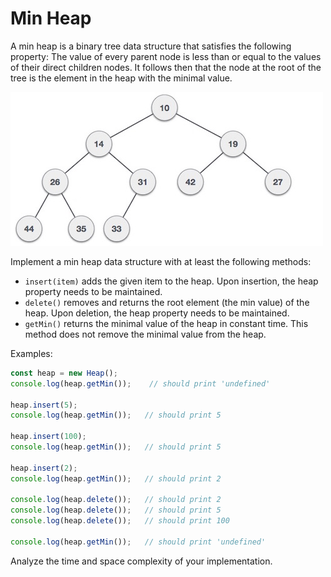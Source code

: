 # Min Heap 

A min heap is a binary tree data structure that satisfies the following property: The value of every parent node is less than or equal to the values of their direct children nodes. It follows then that the node at the root of the tree is the element in the heap with the minimal value. 

![min heap](min_heap_example.jpg)

Implement a min heap data structure with at least the following methods:

 - `insert(item)` adds the given item to the heap. Upon insertion, the heap property needs to be maintained.
 - `delete()` removes and returns the root element (the min value) of the heap. Upon deletion, the heap property needs to be maintained.
 - `getMin()` returns the minimal value of the heap in constant time. This method does not remove the minimal value from the heap.

Examples:
```js
const heap = new Heap();
console.log(heap.getMin());    // should print 'undefined'

heap.insert(5);
console.log(heap.getMin());   // should print 5

heap.insert(100);
console.log(heap.getMin());   // should print 5

heap.insert(2);
console.log(heap.getMin());   // should print 2

console.log(heap.delete());   // should print 2
console.log(heap.delete());   // should print 5
console.log(heap.delete());   // should print 100

console.log(heap.getMin());   // should print 'undefined'
```

Analyze the time and space complexity of your implementation.
